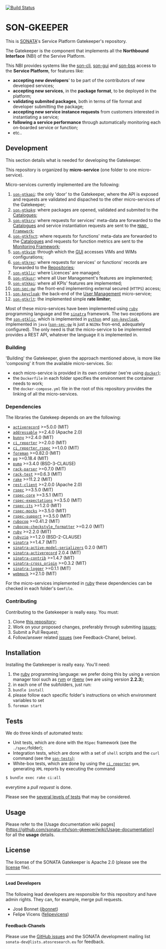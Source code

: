 [![Build Status](http://jenkins.sonata-nfv.eu/buildStatus/icon?job=son-gkeeper)](http://jenkins.sonata-nfv.eu/job/son-gkeeper)

# SON-GKEEPER
This is [SONATA](http://www.sonata-nfv.eu)'s Service Platform Gatekeeper's repository.

The Gatekeeper is the component that implements all the **Northbound Interface** (NBI) of the Servive Platform.
 
This NBI provides systems like the [son-cli](http://github.com/sonata-nfv/son-cli), [son-gui](http://github.com/sonata-nfv/son-gui) and [son-bss](http://github.com/sonata-nfv/son-bss) access to the **Service Platform**, for features like:

 * **accepting new developers**' to be part of the contributors of new developed services;
 * **accepting new services**, in the **package format**, to be deployed in the platform;
 * **validating submited packages**, both in terms of file format and developer submitting the package;
 * **accepting new service instance requests** from customers interested in instantiating a service;
 * **following a service performance** through automatically monitoring each on-boarded service or function;
 * etc..

## Development
This section details what is needed for developing the Gatekeeper.

This repository is organized by **micro-service** (one folder to one micro-service).

Micro-services currently implemented are the following:

1. [`son-gtkapi`](https://github.com/sonata-nfv/son-gkeeper/tree/master/son-gtkapi): the only 'door' to the Gatekeeper, where the API is exposed and requests are validated and dispached to the other micro-services of the Gatekeeper;
1. [`son-gtkpkg`](https://github.com/sonata-nfv/son-gkeeper/tree/master/son-gtkpkg): where packages are opened, validated and submited to the [Catalogues](https://github.com/sonata-nfv/son-catalogue-repos);
1. [`son-gtksrv`](https://github.com/sonata-nfv/son-gkeeper/tree/master/son-gtksrv): where requests for services' meta-data are forwarded to the [Catalogues](https://github.com/sonata-nfv/son-catalogue-repos) and service instantiation requests are sent to the [`MANO Framework`](https://github.com/sonata-nfv/son-mano-framework);
1. [`son-gtkfnct`](https://github.com/sonata-nfv/son-gkeeper/tree/master/son-gtkfnct): where requests for functions' meta-data are forwarded to the [Catalogues](https://github.com/sonata-nfv/son-catalogue-repos) and requests for function metrics are sent to the [Monitoring Framework](https://github.com/sonata-nfv/son-monitor);
1. [`son-gtkvim`](https://github.com/sonata-nfv/son-gkeeper/tree/master/son-gtkvim): through which the [GUI](https://github.com/sonata-nfv/son-gui) accesses VIMs and WIMs configurations;
1. [`son-gtkrec`](https://github.com/sonata-nfv/son-gkeeper/tree/master/son-gtkrec): where requests for services' or functions' records are forwarded to the [Repositories](https://github.com/sonata-nfv/son-catalogue-repos);
1. [`son-gtklic`](https://github.com/sonata-nfv/son-gkeeper/tree/master/son-gtklic): where Licences' are managed;
1. [`son-gtkusr`](https://github.com/sonata-nfv/son-gkeeper/tree/master/son-gtkusr): where all User Management's features are implemented;
1. [`son-gtkkpi`](https://github.com/sonata-nfv/son-gkeeper/tree/master/son-gtkkpi): where all KPIs' features are implemented;
1. [`son-sec-gw`](https://github.com/sonata-nfv/son-gkeeper/tree/master/son-sec-gw): the front-end implementing external secured (`HTTPS`) access;
1. [`son-keycloak`](https://github.com/sonata-nfv/son-gkeeper/tree/master/son-keycloak): the back-end of the [User Management](https://github.com/sonata-nfv/son-gkeeper/tree/master/son-gtkusr) micro-service;
1. [`son-gtkrlt`](https://github.com/sonata-nfv/son-gkeeper/tree/master/son-gtkrlt): the implemented simple **rate limiter**;

Most of these micro-services have been implemented using [`ruby`](https://github.com/ruby/ruby/tree/ruby_2_2) programming language and the [`sinatra`](https://github.com/sinatra/sinatra) framework. The two exceptions are the [`son-gtklic`](https://github.com/sonata-nfv/son-gkeeper/tree/master/son-gtklic), which is implemented in [`python`](https://www.python.org/) and [`son-keycloak`](https://github.com/sonata-nfv/son-gkeeper/tree/master/son-keycloak), implemented in `java` ([`son-sec-gw`](https://github.com/sonata-nfv/son-gkeeper/tree/master/son-sec-gw) is just a `NGINx` fron-end, adequately configured). The only need is that the micro-service to be implemented provides a REST API, whatever the language it is implemented in.

### Building
'Building' the Gatekeeper, given the approach mentioned above, is more like 'composing' it from the available micro-services. So:

* each micro-service is provided in its own container (we're using [`docker`](https://github.com/docker/docker));
* the `Dockerfile` in each folder specifies the environment the container needs to work;
* the `docker-compose.yml` file in the root of this repository provides the linking of all the micro-services.

### Dependencies
The libraries the Gatekeep depends on are the following:

* [`activerecord`](https://github.com/rails/rails/tree/master/activerecord) >=5.0.0 (MIT)
* [`addressable`](https://github.com/sporkmonger/addressable) >=2.4.0 (Apache 2.0)
* [`bunny`](https://github.com/ruby-amqp/bunny) >=2.4.0 (MIT)
* [`ci_reporter`](https://github.com/ci-reporter/ci_reporter) >=2.0.0 (MIT)
* [`ci_reporter_rspec`](https://github.com/ci-reporter/ci_reporter_rspec) >=1.0.0 (MIT)
* [`foreman`](https://github.com/ddollar/foreman) >=0.82.0 (MIT)
* [`pg`](https://bitbucket.org/ged/ruby-pg/wiki/Home) >=0.18.4 (MIT)
* [`puma`](https://github.com/puma/puma) >=3.4.0 (BSD-3-CLAUSE)
* [`rack-parser`](https://github.com/achiu/rack-parser) >=0.7.0 (MIT)
* [`rack-test`](https://github.com/brynary/rack-test) >=0.6.3 (MIT)
* [`rake`](https://github.com/ruby/rake) >=11.2.2 (MIT)
* [`rest-client`](https://github.com/rest-client/rest-client) >=2.0.0 (Apache 2.0)
* [`rspec`](https://github.com/rspec/rspec) >=3.5.0 (MIT)
* [`rspec-core`](https://github.com/rspec/rspec-core) >=3.5.1 (MIT)
* [`rspec-expectations`](https://github.com/rspec/rspec-expectations) >=3.5.0 (MIT)
* [`rspec-its`](https://github.com/rspec/rspec-its) >=1.2.0 (MIT)
* [`rspec-mocks`](https://github.com/rspec/rspec-mocks) >=3.5.0 (MIT)
* [`rspec-support`](https://github.com/rspec/rspec-support) >=3.5.0 (MIT)
* [`rubocop`](https://github.com/bbatsov/rubocop) >=0.41.2 (MIT)
* [`rubocop-checkstyle_formatter`](https://github.com/eitoball/rubocop-checkstyle_formatter) >=0.2.0 (MIT)
* [`ruby`](https://github.com/ruby/ruby/tree/ruby_2_2) >=2.2.0 (MIT)
* [`rubyzip`](https://github.com/rubyzip/rubyzip) >=1.2.0 (BSD-2-CLAUSE)
* [`sinatra`](https://github.com/sinatra/sinatra) >=1.4.7 (MIT)
* [`sinatra-active-model-serializers`](https://github.com/SauloSilva/sinatra-active-model-serializers) 0.2.0 (MIT)
* [`sinatra-activerecord`](https://github.com/SauloSilva/sinatra-activerecord) 2.0.4 (MIT)
* [`sinatra-contrib`](https://github.com/sinatra/sinatra-contrib) >=1.4.7 (MIT)
* [`sinatra-cross_origin`](https://github.com/britg/sinatra-cross_origin) >=0.3.2 (MIT)
* [`sinatra-logger`](https://github.com/kematzy/sinatra-logger) >=0.1.1 (MIT)
* [`webmock`](https://github.com/bblimke/webmock) >=2.1.0 (MIT)

For the micro-services implemented in [ruby](http://www.ruby-lang.org) these dependencies can be checked in each folder's `Gemfile`.

### Contributing
Contributing to the Gatekeeper is really easy. You must:

1. Clone [this repository](http://github.com/sonata-nfv/son-gkeeper);
1. Work on your proposed changes, preferably through submiting [issues](https://github.com/sonata-nfv/son-gkeeper/issues);
1. Submit a Pull Request;
1. Follow/answer related [issues](https://github.com/sonata-nfv/son-gkeeper/issues) (see Feedback-Chanel, below).

## Installation
Installing the Gatekeeper is really easy. You'll need:

1. the [ruby](http://www.ruby-lang.org) programming language: we prefer doing this by using a version manager tool such as [rvm](https://rvm.io) or [rbenv](http://rbenv.org) (we are using version **2.2.3**);
1. in each one of the subfolders, just run:
  1. `bundle install`
  1. please follow each specific folder's instructions on which environment variables to set
  1. `foreman start`

## Tests
We do three kinds of automated tests:

* Unit tests, which are done with the `RSpec` framework (see the `./spec/`folder);
* Integration tests, which are done with a set of `shell` scripts and the `curl` command (see the [`son-tests`](https://github.com/sonata-nfv/son-tests));
* White-box tests, which are done by using the [`ci_reporter`](https://github.com/ci-reporter/ci_reporter) `gem`, generating `XML` reports by executing the command

```sh
$ bundle exec rake ci:all
```
everytime a *pull request* is done.

Please see the [several levels of tests](test_levels.md) that may be considered.

## Usage
Please refer to the [Usage documentation wiki pages](https://github.com/sonata-nfv/son-gkeeper/wiki/Usage-documentation] for all the **usage** details.

## License
The license of the SONATA Gatekeeper is Apache 2.0 (please see the [license](https://github.com/sonata-nfv/son-editorgkeeper/blob/master/LICENSE) file).

---
#### Lead Developers

The following lead developers are responsible for this repository and have admin rights. They can, for example, merge pull requests.

* José Bonnet ([jbonnet](https://github.com/jbonnet))
* Felipe Vicens ([felipevicens](https://github.com/felipevicens))

#### Feedback-Chanels

Please use the [GitHub issues](https://github.com/sonata-nfv/son-gkeeper/issues) and the SONATA development mailing list `sonata-dev@lists.atosresearch.eu` for feedback.
